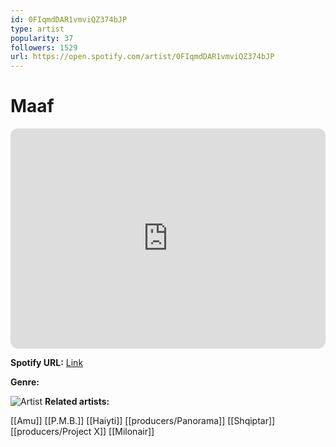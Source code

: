 ```yaml
---
id: 0FIqmdDAR1vmviQZ374bJP
type: artist
popularity: 37
followers: 1529
url: https://open.spotify.com/artist/0FIqmdDAR1vmviQZ374bJP
---
```

# Maaf

<iframe style="border-radius:12px" src="https://open.spotify.com/embed/artist/0FIqmdDAR1vmviQZ374bJP" width="100%" height="352" frameBorder="0" allowfullscreen="" allow="autoplay; clipboard-write; encrypted-media; fullscreen; picture-in-picture" loading="lazy"></iframe>

**Spotify URL:** [Link](https://open.spotify.com/artist/0FIqmdDAR1vmviQZ374bJP)

**Genre:** 

![Artist](https://i.scdn.co/image/ab6761610000e5eb7cbed95c955a036c7819bee6)
**Related artists:**

[[Amu]]
[[P.M.B.]]
[[Haiyti]]
[[producers/Panorama]]
[[Shqiptar]]
[[producers/Project X]]
[[Milonair]]
